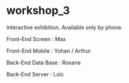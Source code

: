 # workshop_3
Interactive exhibition. Available only by phone.

Front-End Screen : Max

Front-End Mobile : Yohan / Arthur

Back-End Data Base : Roxane

Back-End Server : Loïc

